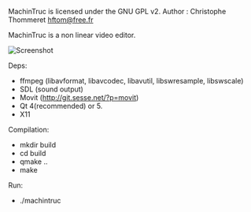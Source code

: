 MachinTruc is licensed under the GNU GPL v2.
Author : Christophe Thommeret <hftom@free.fr>

MachinTruc is a non linear video editor.

![Screenshot](http://hftom.fr/machintruc-sshot.jpg)

Deps:
- ffmpeg (libavformat, libavcodec, libavutil, libswresample, libswscale)
- SDL (sound output)
- Movit (http://git.sesse.net/?p=movit)
- Qt 4(recommended) or 5.
- X11

Compilation:
- mkdir build
- cd build
- qmake ..
- make

Run:
- ./machintruc
